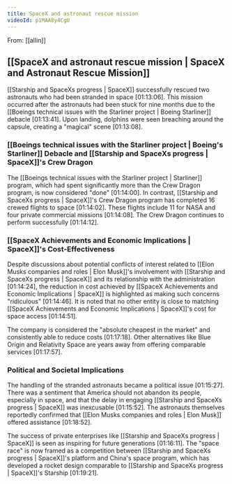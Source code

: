 ```yaml
---
title: SpaceX and astronaut rescue mission
videoId: p1MAA8y4CgU
---
```


From: [[allin]] <br/> 
## [[SpaceX and astronaut rescue mission | SpaceX and Astronaut Rescue Mission]]

[[Starship and SpaceXs progress | SpaceX]] successfully rescued two astronauts who had been stranded in space <a class="yt-timestamp" data-t="01:13:06">[01:13:06]</a>. This mission occurred after the astronauts had been stuck for nine months due to the [[Boeings technical issues with the Starliner project | Boeing Starliner]] debacle <a class="yt-timestamp" data-t="01:13:41">[01:13:41]</a>. Upon landing, dolphins were seen breaching around the capsule, creating a "magical" scene <a class="yt-timestamp" data-t="01:13:08">[01:13:08]</a>.

### [[Boeings technical issues with the Starliner project | Boeing's Starliner]] Debacle and [[Starship and SpaceXs progress | SpaceX]]'s Crew Dragon

The [[Boeings technical issues with the Starliner project | Starliner]] program, which had spent significantly more than the Crew Dragon program, is now considered "done" <a class="yt-timestamp" data-t="01:14:00">[01:14:00]</a>. In contrast, [[Starship and SpaceXs progress | SpaceX]]'s Crew Dragon program has completed 16 crewed flights to space <a class="yt-timestamp" data-t="01:14:02">[01:14:02]</a>. These flights include 11 for NASA and four private commercial missions <a class="yt-timestamp" data-t="01:14:08">[01:14:08]</a>. The Crew Dragon continues to perform successfully <a class="yt-timestamp" data-t="01:14:12">[01:14:12]</a>.

### [[SpaceX Achievements and Economic Implications | SpaceX]]'s Cost-Effectiveness

Despite discussions about potential conflicts of interest related to [[Elon Musks companies and roles | Elon Musk]]'s involvement with [[Starship and SpaceXs progress | SpaceX]] and its relationship with the administration <a class="yt-timestamp" data-t="01:14:24">[01:14:24]</a>, the reduction in cost achieved by [[SpaceX Achievements and Economic Implications | SpaceX]] is highlighted as making such concerns "ridiculous" <a class="yt-timestamp" data-t="01:14:46">[01:14:46]</a>. It is noted that no other entity is close to matching [[SpaceX Achievements and Economic Implications | SpaceX]]'s cost for space access <a class="yt-timestamp" data-t="01:14:51">[01:14:51]</a>.

The company is considered the "absolute cheapest in the market" and consistently able to reduce costs <a class="yt-timestamp" data-t="01:17:18">[01:17:18]</a>. Other alternatives like Blue Origin and Relativity Space are years away from offering comparable services <a class="yt-timestamp" data-t="01:17:57">[01:17:57]</a>.

### Political and Societal Implications

The handling of the stranded astronauts became a political issue <a class="yt-timestamp" data-t="01:15:27">[01:15:27]</a>. There was a sentiment that America should not abandon its people, especially in space, and that the delay in engaging [[Starship and SpaceXs progress | SpaceX]] was inexcusable <a class="yt-timestamp" data-t="01:15:52">[01:15:52]</a>. The astronauts themselves reportedly confirmed that [[Elon Musks companies and roles | Elon Musk]] offered assistance <a class="yt-timestamp" data-t="01:18:52">[01:18:52]</a>.

The success of private enterprises like [[Starship and SpaceXs progress | SpaceX]] is seen as inspiring for future generations <a class="yt-timestamp" data-t="01:16:11">[01:16:11]</a>. The "space race" is now framed as a competition between [[Starship and SpaceXs progress | SpaceX]]'s platform and China's space program, which has developed a rocket design comparable to [[Starship and SpaceXs progress | SpaceX]]'s Starship <a class="yt-timestamp" data-t="01:19:21">[01:19:21]</a>.